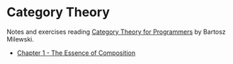 Category Theory
===================

Notes and exercises reading [Category Theory for Programmers](https://bartoszmilewski.com/2014/10/28/category-theory-for-programmers-the-preface/) by Bartosz Milewski.

* [Chapter 1 - The Essence of Composition](chapter-1.md)
